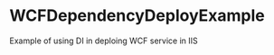 WCFDependencyDeployExample
==========================

Example of using DI in deploing WCF service in IIS

